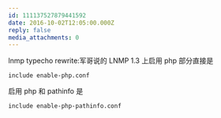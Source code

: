 ```yaml
---
id: 111137527879441592
date: 2016-10-02T12:05:00.000Z
reply: false
media_attachments: 0
---
```


lnmp typecho rewrite:军哥说的 LNMP 1.3 上启用 php 部分直接是
    
    
    include enable-php.conf
    

启用 php 和 pathinfo 是
    
    
    include enable-php-pathinfo.conf
    

